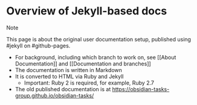 # Overview of Jekyll-based docs

> [!Note]
> This page is about the original user documentation setup, published using #jekyll on #github-pages.

- For background, including which branch to work on, see [[About Documentation]] and [[Documentation and branches]]
- The documentation is written in Markdown
- It is converted to HTML via Ruby and Jekyll
  - Important: Ruby 2 is required, for example, Ruby 2.7
- The old published documentation is at <https://obsidian-tasks-group.github.io/obsidian-tasks/>

